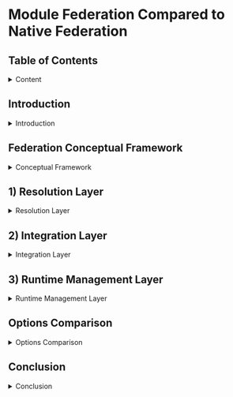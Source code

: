 # Module Federation Compared to Native Federation

## Table of Contents

<details>

<summary>Content</summary>

1. [Introduction](#introduction)
2. [Federation Conceptual Framework](#federation-conceptual-framework)
3. [Resolution Layer](#1-resolution-layer)
    1. [Runtime Initialization Step](#1a-runtime-initialization-step)
        - Configurability
        - Independence
    2. [Code Resolution Step](#1b-code-resolution-step)
        - Initial Load Performance
    3. [Resolution Layer Real World Impact](#resolution-layer-real-world-impact)
4. [Integration Layer](#2-integration-layer)
    1. [Dependency Resolution Step](#2a-dependency-resolution-step)
        - Version Management
        - Sharing Strategy
    2. [Module Integration Step](#2b-module-integration-step)
        - Initialization Control
        - Scope Isolation
        - Error Handling
    3. [Integration Layer Real World Impact](#integration-layer-real-world-impact)
5. [Runtime Management Layer](#3-runtime-management-layer)
    1. [Runtime Control Step](#3a-runtime-control-step)
        - Module Loading
        - Lifecycle Management
        - Module Graph Management
    2. [Runtime Extension Step](#3b-runtime-extension-step)
        - Plugin Support
        - Error Handling
        - Real World Impact
        - Monitoring Capabilities
    3. [Runtime Management Layer Real World Impact](#runtime-management-layer-real-world-impact)
6. [Options Comparison](#options-comparison)
7. [Conclusion](#conclusion)

</details>

## Introduction

<details>

<summary>Introduction</summary>

Module Federation (MF) and Native Federation (NF) represent two distinct approaches to implementing the same concept of code federation. Each approach comes with its own strengths and weaknesses, making the choice between them highly dependent on the specific needs and requirements of the application.

To provide a structured comparison, we will analyze both approaches using the Federation Conceptual Framework, evaluating their strengths and weaknesses within a standardized model.

The ultimate goal is to determine the "Real World" impacts of choosing between MF and NF. As such, the Real World impact will be discussed in each layer, with a high-level summary in the Conclusion section.

</details>

## Federation Conceptual Framework

<details>

<summary>Conceptual Framework</summary>

Federation consists of three layers: Resolution, Integration, and Management.

- **Layers** represent the logically distinct phases of the concept of Federation. Each layer contains steps defining key processes within the layer.
- **Steps** describe the granular happenings within each layer. Steps are measured by properties that provide meaningful comparisons between implementations.
- **Properties** define key characteristics of each step and provide objective comparison criteria.

The following sections analyze each layer, breaking down steps and properties to compare Module Federation and Native Federation.

</details>

## 1) Resolution Layer

<details>

<summary>Resolution Layer</summary>

The Resolution Layer is the first step in federation, where code is resolved and loaded into the consumer's runtime. It consists of:

- 1.a) Runtime initialization: Configuring the runtime environment
- 1.b) Code Resolution: Loading remote modules into the consumer runtime

### 1.a) Runtime Initialization Step

Measured by:

- Configurability: The options for configuring the runtime
- Independence: Independent runtime support

| Property               | Native Federation     | Module Federation |
| --------------------- | --------------------- | ----------------- |
| Configurability | No support for share scope configuration. Smaller API. | Can configure shared deps at runtime. Broader API. |
| Independence | No default support for independent runtimes or nested remotes. | Supports independent runtimes and nested remotes. |

#### Configurability

Module Federation [init](https://module-federation.io/guide/basic/runtime.html#init) allows runtime share scope configuration in addition to remotes.

#### Independence

Native Federation relies on import maps, requiring all remotes to be defined in the host, introducing tight coupling. Module Federation supports independent runtimes, allowing services to load dynamically without host coordination.

**Example:** With Module Federation, products like Thread can manage service dependencies independently, such as Content Viewer, without host involvement.

### 1.b) Code Resolution Step

Native Federation uses browser-native Import Maps, while Module Federation employs a Container API that loads modules via a JSON manifest and Webpack's container runtime.

Measured by:

- **Initial Load Performance**: Network calls, render-blocking resources, LCP, CPU throttle

| Property               | Native Federation     | Module Federation |
| --------------------- | --------------------- | ----------------- |
| Initial load Performance | Less performant | More performant |
| # Network calls | 19 | 11 |
| # Render blocking resource | 1 | 0 |
| LCP normal connection | 110ms | 50ms |
| LCP Fast 4G | 1.48s | 0.62s |
| LCP Slow 4G | 5.03s | 2.14s |
| LCP 3G | 17.70s | 6.14s |
| LCP CPU throttle 20x | 0.89s | 0.49s |
| Runtime init | 24.86 ms | 18.73 ms |

> Note: These lab metrics were conducted on a Apple M3 Max chip with 36 GB and 5G internet connection.
> The methodology involved using Chrome Developer tools to throttle the CPU and Network.
> The data was gathered using Chrome Developer tools performance panel, custom performance timings, and lighthouse.
> Network cache was disabled to ensure initial load conditions were not cached. For more please see [measurements](./performance-measurements/)

#### Initial Load Performance

Native Federation requires more network requests, impacting performance on poor connections. A render-blocking resource (`es-module-shims.js`) further slows app loading if bottle-necked.

### Resolution Layer Real-World Impact

The technical differences in the Resolution Layer translate into business impacts including:

- **Module Federation**: Lower bounce rates, better conversion, improved performance on low-end devices.
- **Native Federation**: Higher bounce rates, limited reach in emerging markets, best suited for robust infrastructure.

</details>

## 2) Integration Layer

<details>

<summary>Integration Layer</summary>

Handles how federated remotes integrate into the consumer runtime.

It consists of the following steps:

- 2.a) Dependency Resolution: Managing dependencies and their versions
- 2.b) Module Integration: Loading and initializing federated modules

### 2.a) Dependency Resolution Step

Dependency Resolution step is measured by the following Properties:

- **Version Management**: How each federation approach resolves and manages dependency versions:
  - Native Federation uses Import Maps for exact version matching (e.g., "react": "18.2.0")
  - Module Federation supports flexible semver ranges (e.g., "react": "^18.2.0")

- **Sharing Strategy**: How shared dependencies are managed at runtime:
  - Native Federation configures sharing at build time through Import Maps with limited runtime flexibility
  - Module Federation offers runtime share scope configuration with dynamic dependency registration

| Property | Native Federation | Module Federation |
|----------|------------------|-------------------|
| Version Management | Import Maps with exact version matching | Container-based with semver range support |
| Sharing Strategy | Static Import Maps configuration at build time | Dynamic share scope with runtime configuration |

#### Version Management

Native Federation uses Import Maps and EcmaScript modules to manage shared dependencies. It provides the `shareAll` helper that can share all dependencies found in package.json, with options for singleton management and version control. While it requires more precise version matching, it embraces emerging browser standards for module resolution.

Module Federation uses a container-based architecture that enables flexible version resolution through semver ranges, providing more flexibility in version management.

#### Sharing Strategy

Native Federation provides a straightforward sharing strategy through the `shareAll` helper with configurable options: `singleton`, `strictVersion`, `requiredVersion`, `includeSecondaries`, and `skip`

Module Federation offers similar capabilities through its container-based architecture, with additional configuration options for advanced sharing scenarios.

### 2.b) Module Integration Step

Module Integration step is measured by the following Properties:

- **Initialization Control**: Control over module initialization
- **Scope Isolation**: Module boundary management

| Property               | Native Federation     | Module Federation |
| --------------------- | --------------------- | ----------------- |
| Initialization Control | Standard ESM initialization | Container initialization API |
| Scope Isolation | Basic ES Module scoping | Enhanced container isolation |

#### Initialization Control

Module Federation's container initialization API offers fine-grained control over module loading and initialization, while Native Federation uses standard ESM initialization.

#### Scope Isolation

Module Federation provides enhanced container isolation through its container-based architecture, while Native Federation relies on basic ES Module scoping.

### Integration Layer Real World Impact

The Integration Layer capabilities translate into significant implications for development teams and business outcomes:

1. **Authentication and Session Management**
   - Module Federation enables immediate user session validation with built-in singleton management, preventing unauthorized access and reducing authentication-related UI flickers
   - Native Federation requires manual implementation of authentication singletons, leading to more complex session management and potential inconsistencies across micro-frontends

2. **Feature Flag Systems**
   - Module Federation's eager loading capability ensures feature flags are loaded and evaluated during bootstrap, preventing UI flickering and enabling immediate feature decisions
   - Share scope system enables consistent feature flag state across all micro-frontends
   - Native Federation's ESM-based loading requires additional coordination of feature flag systems, potentially causing inconsistent feature rendering and increased development overhead

3. **Global State Management**
   - Module Federation's eager shared dependencies and container initialization ensure state is available immediately, reducing state synchronization issues
   - Share scope system provides a unified state management layer across all micro-frontends
   - Native Federation's basic ESM scoping requires manual state synchronization, requiring additional effort to maintain state consistency

</details>

## 3) Runtime Management Layer

<details>

<summary>Runtime Management Layer</summary>

Handles runtime execution management.

Consists of the following steps:

- 3.a) Runtime Control: Managing and controlling the loading, access, and execution of federated dependencies
- 3.b) Runtime Extension: Extending the runtime with plugins and custom behaviors

### 3.a) Runtime Control Step

Runtime Control step is measured by the following Properties:

- Module Loading: How modules are loaded and initialized
- Lifecycle Management: How module lifecycles are managed
- Module Graph Management: How the module graph is updated during runtime

| Property               | Native Federation     | Module Federation |
| --------------------- | --------------------- | ----------------- |
| Module Loading | Limited control | Programmatic control |
| Lifecycle Management | Native ESM lifecycle | Full lifecycle control |
| Module Graph Management | Limited support | Advanced control |

#### Module Loading

Module Federation provides programmatic control over module loading through its container API with support for [preloading](https://module-federation.io/guide/basic/runtime.html#preloadremote), allowing fine-grained control over how and when modules are loaded. Native Federation relies on the browser's built-in module loading system, offering less control.

#### Lifecycle Management

Module Federation enables full control over module initialization and cleanup through its plugin-based runtime architecture. Native Federation uses standard ESM lifecycle management with limited control options. There is no standard lifecycle management in Native Federation.

#### Module Graph Management

Native federation cannot update the import map, rather it must create a new one. Module federation has sophisticated methods for [registering](through its container architecture) new remotes, as well as registering new [shared](https://module-federation.io/guide/basic/runtime.html#loadshare) dependencies.

### 3.b) Runtime Extension Step

Runtime Extension step is measured by the following Properties:

- Plugin Support: Ability to extend runtime behavior through plugins
- Error Handling: Customization of error recovery and handling
- Monitoring Capabilities: Support for logging and performance tracking
- Security Controls: Implementation of access control and license enforcement

| Property | Native Federation | Module Federation |
|--|--|--|
| Plugin Support | No plugin system | Extensible [plugin](https://module-federation.io/plugin/dev/index.html) system |
| Security Controls | Manual implementation required | Plugin-based security framework |
| Error Handling | Manual error handling | Built-in recovery mechanisms |
| Monitoring Capabilities | Limited monitoring | Comprehensive monitoring |

#### Plugin Support

Module Federation's runtime is extensible through a [plugin](https://module-federation.io/guide/basic/runtime.html#registerplugins) system that enables a wide-variety of use cases. Native Federation's integration with standard ES modules means error handling must be managed manually, putting the developer in charge of supporting runtime use cases.

#### Security Controls

Module Federation's plugin architecture significantly reduces the effort required to implement:

- **License Enforcement**: Built-in capabilities to restrict module access based on license status
- **Role-Based Access**: Granular control over which teams or services can access specific modules
- **Usage Tracking**: Automated monitoring of module consumption for license compliance
- **Security Policies**: Centralized implementation of security rules across all federated modules

#### Error Handling

Module Federation's runtime provides built-in error recovery mechanisms for:

- **Module Loading**: Graceful error handling for failed module loading
- **Module Initialization**: Graceful error handling for failed module initialization

Native Federation's integration with standard ES modules means error handling must be managed manually.

#### Monitoring Capabilities

Module Federation provides comprehensive logging and monitoring hooks for tracking:

### Runtime Management Layer Real World Impact

The technical capabilities of the Runtime Management Layer translate into significant business and operational impacts:

1. **Access Control and Security**
   - Lower development costs for implementing security controls
   - Higher likelihood of license compliance through automated enforcement
   - Reduced risk of unauthorized module access
   - Simplified audit trails for security compliance

2. **Error Handling**
   - Lower development costs for implementing error recovery mechanisms
   - Higher likelihood of graceful error handling
   - Reduced risk of system downtime due to errors
   - Simplified error recovery mechanisms

3. **Monitoring Capabilities**
   - Increased visibility for module usage patterns, leading to more insights on composition patterns
   - Lower effort to debug and troubleshoot issues

</details>

## Options Comparison

<details>

<summary>Options Comparison</summary>

### High-Level Summary on Differences

Module Federation and Native Federation represent quite similar mental models, but they are fundamentally different implementation to code federation:

- **Architecture**: Module Federation uses a container-based architecture with a virtual module system, while Native Federation leverages browser-native ES Modules and Import Maps.

- **Performance**: Module Federation demonstrates better initial load performance with fewer network requests and no render-blocking resources, resulting in faster LCP across various network conditions.

- **Runtime Control**: Module Federation provides extensive runtime control through its container API, while Native Federation offers basic ESM-based control.

- **Dependency Management**: Module Federation supports flexible version management with semver ranges, while Native Federation requires exact version matches.

### Detailed Comparison

| Federation Layer | Native Federation | Module Federation |
| ---------------- | ----------------- | ----------------- |
| Resolution | - Uses browser-native Import Maps<br>- More network requests (19 vs 11)<br>- Has render-blocking resources<br>- Slower LCP across network conditions | - Container-based virtual module system<br>- Fewer network requests<br>- No render-blocking resources<br>- Better LCP performance<br>- Runtime share scope configuration |
| Integration | - **User Experience**: Immediate session validation and feature flag evaluation prevents UI flickering<br>- **Market Reach**: Smart dependency sharing reduces bundle sizes, improving load times in low-bandwidth markets<br>- **Reliability**: Built-in error handling and recovery mechanisms reduce service disruptions<br>- **Feature Consistency**: Share scope system ensures consistent feature flags and state across micro-frontends | - **Initial Simplicity**: Standard ES modules provide familiar user experience<br>- **Market Limitations**: Bundle duplication and strict version requirements impact performance in low-bandwidth scenarios<br>- **Service Reliability**: Manual error handling increases risk of service disruptions<br>- **Feature Challenges**: Basic ES Module scoping requires additional effort for consistent feature management |
| Management | - Manual module loading control<br>- Basic ESM lifecycle<br>- No plugin system<br>- Limited monitoring capabilities<br>- Manual error handling | - Programmatic module loading with support for preloading<br>- Full lifecycle control<br>- Extensible plugin system<br>- Lifecycle based monitoring<br>- Built-in recovery mechanisms |

</details> 

## Conclusion

<details>

<summary>Conclusion</summary>

Based on our analysis across the three layers of federation, here are the real-world implications of choosing each approach:

| Layer | Module Federation | Native Federation |
| ----- | ---------------- | ----------------- |
| Resolution | - Reduced bounce rates and higher conversion rates due to faster initial page loads<br>- Larger market support for markets with slower networks and devices<br> - Overall faster LCP<br> - Independent runtime support is scalable | - Higher bounce rates and lower conversion rates due to faster initial page loads<br> - Potential performance bottlenecks in high-latency scenarios. Less market support.<br> - Overall slower LCP <br> - Additional coordination overhead as system grows due to no nested runtime support |
| Integration | - Immediate user session validation and feature flag evaluation prevents UI flickering<br>- Smart dependency sharing reduces bundle sizes, improving load times in low-bandwidth markets<br>- Built-in error handling and recovery mechanisms reduce service disruptions<br>- Share scope system ensures consistent feature flags and state across micro-frontends | - Standard ES modules provide familiar user experience<br>- Bundle duplication and strict version requirements impact performance in low-bandwidth scenarios<br>- Manual error handling increases risk of service disruptions<br>- Basic ES Module scoping requires additional effort for consistent feature management |
| Management | - Automated license enforcement and access controls reduce security incidents<br>- Built-in monitoring provides faster issue detection and resolution<br>- Plugin system enables rapid feature deployment and customization<br>- Comprehensive error recovery reduces service downtime | - Manual security implementation increases vulnerability risks<br>- Limited monitoring capabilities extend time to detect and resolve issues<br>- Basic runtime controls restrict feature deployment flexibility<br>- Manual error handling leads to longer service recovery times |

This comparison demonstrates that Module Federation offers more flexibility and power at the cost of complexity, while Native Federation provides a simpler approach with some limitations. The choice between them should be based on specific project requirements, team expertise, and business needs.

</details>